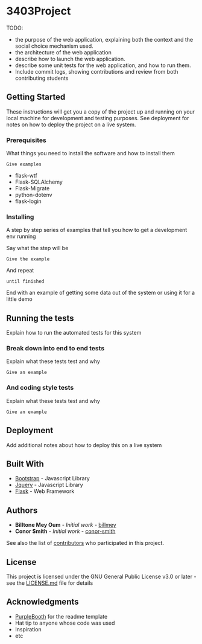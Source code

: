 # 3403Project

TODO:
- the purpose of the web application, explaining both the context and the social choice mechanism used.
- the architecture of the web application
- describe how to launch the web application.
- describe some unit tests for the web application, and how to run them.
- Include commit logs, showing contributions and review from both contributing students 

## Getting Started

These instructions will get you a copy of the project up and running on your local machine for development and testing purposes. See deployment for notes on how to deploy the project on a live system.

### Prerequisites

What things you need to install the software and how to install them

```
Give examples
```

- flask-wtf
- Flask-SQLAlchemy
- Flask-Migrate
- python-dotenv
- flask-login


### Installing

A step by step series of examples that tell you how to get a development env running

Say what the step will be

```
Give the example
```

And repeat

```
until finished
```

End with an example of getting some data out of the system or using it for a little demo

## Running the tests

Explain how to run the automated tests for this system

### Break down into end to end tests

Explain what these tests test and why

```
Give an example
```

### And coding style tests

Explain what these tests test and why

```
Give an example
```

## Deployment

Add additional notes about how to deploy this on a live system

## Built With

* [Bootstrap](https://getbootstrap.com/) - Javascript Library
* [Jquery](https://jquery.com/) - Javascript Library
* [Flask](http://flask.pocoo.org/) - Web Framework

## Authors

* **Billtone Mey Oum** - *Initial work* - [billmey](https://github.com/billmey)
* **Conor Smith** - *Initial work* - [conor-smith](https://github.com/conor-smith)

See also the list of [contributors](https://github.com/your/project/contributors) who participated in this project.

## License

This project is licensed under the GNU General Public License v3.0 or later - see the [LICENSE.md](LICENSE) file for details

## Acknowledgments

* [PurpleBooth](https://gist.github.com/PurpleBooth) for the readme template
* Hat tip to anyone whose code was used
* Inspiration
* etc

